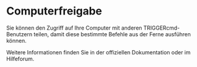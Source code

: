 # Computerfreigabe

Sie können den Zugriff auf Ihre Computer mit anderen TRIGGERcmd-Benutzern teilen, damit diese bestimmte Befehle aus der Ferne ausführen können.

Weitere Informationen finden Sie in der offiziellen Dokumentation oder im Hilfeforum.
